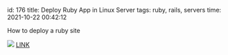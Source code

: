 id: 176
title: Deploy Ruby App in Linux Server
tags: ruby, rails, servers
time: 2021-10-22 00:42:12

How to deploy a ruby site

![](http://localhost/bkmks_fotos/pics/68)
[LINK](https://tinyurl.com/ygbbasyt)